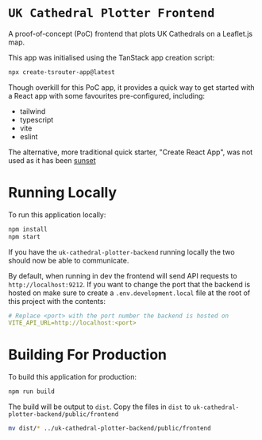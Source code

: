 # `UK Cathedral Plotter Frontend`

A proof-of-concept (PoC) frontend that plots UK Cathedrals on a Leaflet.js map.

This app was initialised using the TanStack app creation script:

```bash
npx create-tsrouter-app@latest
```

Though overkill for this PoC app, it provides a quick way to get started with a React app with some favourites
pre-configured, including:

- tailwind
- typescript
- vite
- eslint

The alternative, more traditional quick starter, "Create React App", was not used as it has
been [sunset](https://react.dev/blog/2025/02/14/sunsetting-create-react-app)

# Running Locally

To run this application locally:

```bash
npm install
npm start
```

If you have the `uk-cathedral-plotter-backend` running locally the two should now be able to communicate.

By default, when running in dev the frontend will send API requests to `http://localhost:9212`.
If you want to change the port that the backend is hosted on make sure to create a `.env.development.local` file
at the root of this project with the contents:

```yaml
# Replace <port> with the port number the backend is hosted on
VITE_API_URL=http://localhost:<port>
```

# Building For Production

To build this application for production:

```bash
npm run build
```

The build will be output to `dist`.
Copy the files in `dist` to `uk-cathedral-plotter-backend/public/frontend`

```bash
mv dist/* ../uk-cathedral-plotter-backend/public/frontend
```
